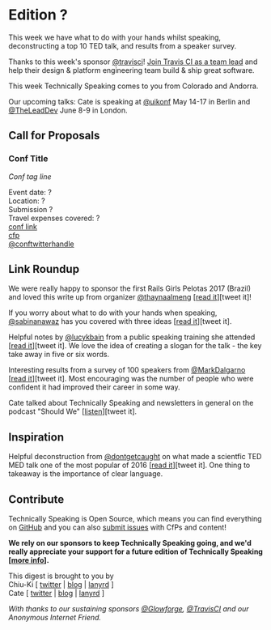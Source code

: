 # Edition ?

This week we have what to do with your hands whilst speaking, deconstructing a top 10 TED talk, and results from a speaker survey.

Thanks to this week's sponsor [@travisci](http://twitter.com/travisci)! [Join Travis CI as a team lead](https://travisci.workable.com/jobs/432154) and help their design & platform engineering team build & ship great software.

This week Technically Speaking comes to you from Colorado and Andorra.

Our upcoming talks: Cate is speaking at [@uikonf](http://twitter.com/uikonf) May 14-17 in Berlin and [@TheLeadDev](http://twitter.com/theleaddev) June 8-9 in London.


## Call for Proposals

### Conf Title  
*Conf tag line*

Event date: ?  
Location: ?  
Submission ?  
Travel expenses covered: ?  
[conf link](?)  
[cfp](?)  
[@conftwitterhandle](?)


## Link Roundup

We were really happy to sponsor the first Rails Girls Pelotas 2017 (Brazil) and loved this write up from organizer [@thaynaalmeng](http://twitter.com/thaynaalmeng) [[read it](https://gist.github.com/euthayna/228ede48306a894a257349e6c51913d7)][tweet it]!

If you worry about what to do with your hands when speaking, [@sabinanawaz](http://twitter.com/sabinanawaz) has you covered with three ideas [[read it](http://www.inc.com/sabina-nawaz/3-things-to-do-with-your-hands-when-you-speak.html)][tweet it].

Helpful notes by [@lucykbain](http://twitter.com/lucykbain) from a public speaking training she attended [[read it](http://lucybain.com/blog/2017/public-speaking-notes/)][tweet it]. We love the idea of creating a slogan for the talk - the key take away in five or six words.

Interesting results from a survey of 100 speakers from [@MarkDalgarno](http://twitter.com/MarkDalgarno) [[read it](https://medium.com/@markdalgarno/what-a-survey-of-100-conference-speakers-told-me-7fcc5eac7d3d#.at19rs6e2)][tweet it]. Most encouraging was the number of people who were confident it had improved their career in some way.

Cate talked about Technically Speaking and newsletters in general on the podcast "Should We" [[listen](http://www.shouldwe.co/season-02/give-advice)][tweet it].

## Inspiration

Helpful deconstruction from [@dontgetcaught](http://twitter.com/dontgetcaught) on what made a scientfic TED MED talk one of the most popular of 2016 [[read it](http://eloquentwoman.blogspot.com/2017/02/what-made-this-one-of-teds-most-popular.html)][tweet it]. One thing to takeaway is the importance of clear language.  

## Contribute

Technically Speaking is Open Source, which means you can find everything on [GitHub](https://github.com/catehstn/technically-speaking/) and you can also [submit issues](https://github.com/catehstn/technically-speaking/issues/new) with CfPs and content!

**We rely on our sponsors to keep Technically Speaking going, and we'd really appreciate your support for a future edition of Technically Speaking [[more info](http://www.techspeak.email/sponsorship/)].**  


This digest is brought to you by  
Chiu-Ki [ [twitter](https://twitter.com/chiuki) | [blog](http://blog.sqisland.com/) | [lanyrd](http://lanyrd.com/profile/chiuki/) ]  
Cate [ [twitter](https://twitter.com/catehstn) | [blog](http://www.cate.blog/) | [lanyrd](http://lanyrd.com/profile/catehstn/) ]

*With thanks to our sustaining sponsors [@Glowforge](http://twitter.com/glowforge), [@TravisCI](http://twitter.com/travisci) and our Anonymous Internet Friend.*
